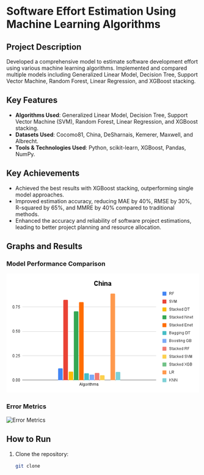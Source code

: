 # Software Effort Estimation Using Machine Learning Algorithms

## Project Description

Developed a comprehensive model to estimate software development effort using various machine learning algorithms. Implemented and compared multiple models including Generalized Linear Model, Decision Tree, Support Vector Machine, Random Forest, Linear Regression, and XGBoost stacking.

## Key Features

- **Algorithms Used**: Generalized Linear Model, Decision Tree, Support Vector Machine (SVM), Random Forest, Linear Regression, and XGBoost stacking.
- **Datasets Used**: Cocomo81, China, DeSharnais, Kemerer, Maxwell, and Albrecht.
- **Tools & Technologies Used**: Python, scikit-learn, XGBoost, Pandas, NumPy.

## Key Achievements

- Achieved the best results with XGBoost stacking, outperforming single model approaches.
- Improved estimation accuracy, reducing MAE by 40%, RMSE by 30%, R-squared by 65%, and MMRE by 40% compared to traditional methods.
- Enhanced the accuracy and reliability of software project estimations, leading to better project planning and resource allocation.

## Graphs and Results

### Model Performance Comparison
![Model Performance Comparison](images/MAE/China.png)

### Error Metrics
![Error Metrics](images/graph2.png)

## How to Run

1. Clone the repository:
   ```bash
   git clone 
